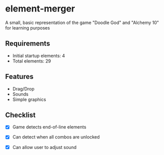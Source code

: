 # element-merger
A small, basic representation of the game "Doodle God" and "Alchemy 10" for learning purposes

## Requirements
- Initial startup elements: 4
- Total elements: 29

## Features
- Drag/Drop
- Sounds
- Simple graphics

## Checklist
- [x] Game detects end-of-line elements
- [x] Can detect when all combos are unlocked
- [x] Can allow user to adjust sound


